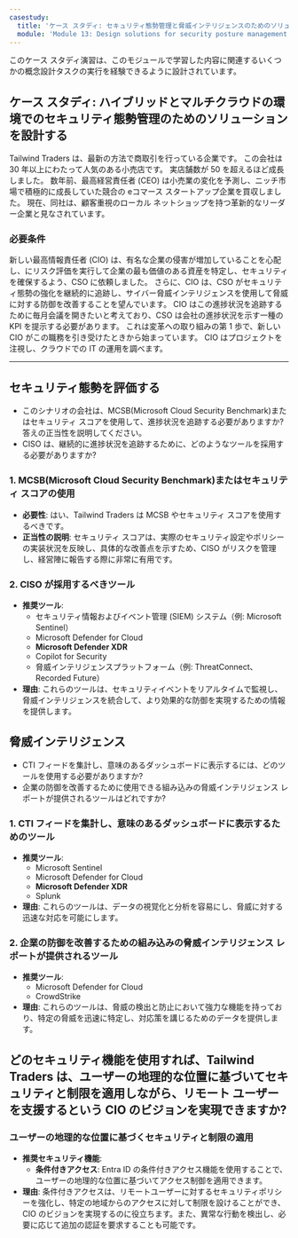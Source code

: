 ```yaml
---
casestudy:
  title: 'ケース スタディ: セキュリティ態勢管理と脅威インテリジェンスのためのソリューションを設計する'
  module: 'Module 13: Design solutions for security posture management in hybrid and multi-cloud environments'
---
```


このケース スタディ演習は、このモジュールで学習した内容に関連するいくつかの概念設計タスクの実行を経験できるように設計されています。

## ケース スタディ: ハイブリッドとマルチクラウドの環境でのセキュリティ態勢管理のためのソリューションを設計する

Tailwind Traders は、最新の方法で商取引を行っている企業です。 この会社は 30 年以上にわたって人気のある小売店です。 実店舗数が 50 を超えるほど成長しました。 数年前、最高経営責任者 (CEO) は小売業の変化を予測し、ニッチ市場で積極的に成長していた競合の eコマース スタートアップ企業を買収しました。 現在、同社は、顧客重視のローカル ネットショップを持つ革新的なリーダー企業と見なされています。

### 必要条件

新しい最高情報責任者 (CIO) は、有名な企業の侵害が増加していることを心配し、にリスク評価を実行して企業の最も価値のある資産を特定し、セキュリティを確保するよう、CSO に依頼しました。 さらに、CIO は、CSO がセキュリティ態勢の強化を継続的に追跡し、サイバー脅威インテリジェンスを使用して脅威に対する防御を改善することを望んでいます。 CIO はこの進捗状況を追跡するために毎月会議を開きたいと考えており、CSO は会社の進捗状況を示す一種の KPI を提示する必要があります。 これは変革への取り組みの第 1 歩で、新しい CIO がこの職務を引き受けたときから始まっています。 CIO はプロジェクトを注視し、クラウドでの IT の運用を調べます。

---

## セキュリティ態勢を評価する
- このシナリオの会社は、MCSB(Microsoft Cloud Security Benchmark)またはセキュリティ スコアを使用して、進捗状況を追跡する必要がありますか? 答えの正当性を説明してください。
- CISO は、継続的に進捗状況を追跡するために、どのようなツールを採用する必要がありますか?
  
### 1. MCSB(Microsoft Cloud Security Benchmark)またはセキュリティ スコアの使用  
- **必要性**: はい、Tailwind Traders は MCSB やセキュリティ スコアを使用するべきです。  
- **正当性の説明**: セキュリティ スコアは、実際のセキュリティ設定やポリシーの実装状況を反映し、具体的な改善点を示すため、CISO がリスクを管理し、経営陣に報告する際に非常に有用です。
  
### 2. CISO が採用するべきツール  
- **推奨ツール**:   
  - セキュリティ情報およびイベント管理 (SIEM) システム（例: Microsoft Sentinel）
  - Microsoft Defender for Cloud
  - **Microsoft Defender XDR**
  - Copilot for Security  
  - 脅威インテリジェンスプラットフォーム（例: ThreatConnect、Recorded Future）  
- **理由**: これらのツールは、セキュリティイベントをリアルタイムで監視し、脅威インテリジェンスを統合して、より効果的な防御を実現するための情報を提供します。
  
## 脅威インテリジェンス
- CTI フィードを集計し、意味のあるダッシュボードに表示するには、どのツールを使用する必要がありますか?
- 企業の防御を改善するために使用できる組み込みの脅威インテリジェンス レポートが提供されるツールはどれですか? 
  
### 1. CTI フィードを集計し、意味のあるダッシュボードに表示するためのツール  
- **推奨ツール**:   
  - Microsoft Sentinel
  - Microsoft Defender for Cloud
  - **Microsoft Defender XDR**  
  - Splunk  
- **理由**: これらのツールは、データの視覚化と分析を容易にし、脅威に対する迅速な対応を可能にします。  
  
### 2. 企業の防御を改善するための組み込みの脅威インテリジェンス レポートが提供されるツール  
- **推奨ツール**:   
  - Microsoft Defender for Cloud
  - CrowdStrike  
- **理由**: これらのツールは、脅威の検出と防止において強力な機能を持っており、特定の脅威を迅速に特定し、対応策を講じるためのデータを提供します。  

## どのセキュリティ機能を使用すれば、Tailwind Traders は、ユーザーの地理的な位置に基づいてセキュリティと制限を適用しながら、リモート ユーザーを支援するという CIO のビジョンを実現できますか?

### ユーザーの地理的な位置に基づくセキュリティと制限の適用  
  
- **推奨セキュリティ機能**:   
  - **条件付きアクセス**: Entra ID の条件付きアクセス機能を使用することで、ユーザーの地理的な位置に基づいてアクセス制御を適用できます。  
- **理由**: 条件付きアクセスは、リモートユーザーに対するセキュリティポリシーを強化し、特定の地域からのアクセスに対して制限を設けることができ、CIO のビジョンを実現するのに役立ちます。また、異常な行動を検出し、必要に応じて追加の認証を要求することも可能です。  
